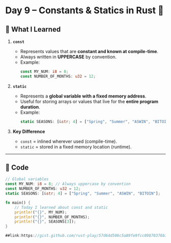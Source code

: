 # Day 9 – Constants & Statics in Rust 🦀  

## 📘 What I Learned  
1. **`const`**  
   - Represents values that are **constant and known at compile-time**.  
   - Always written in **UPPERCASE** by convention.  
   - Example:  
     ```rust
     const MY_NUM: i8 = 8;
     const NUMBER_OF_MONTHS: u32 = 12;
     ```

2. **`static`**  
   - Represents a **global variable with a fixed memory address**.  
   - Useful for storing arrays or values that live for the **entire program duration**.  
   - Example:  
     ```rust
     static SEASONS: [&str; 4] = ["Spring", "Summer", "ASWIN", "BITOIN"];
     ```

3. **Key Difference**  
   - `const` = inlined wherever used (compile-time).  
   - `static` = stored in a fixed memory location (runtime).  

---

## 📝 Code  

```rust
// Global variables
const MY_NUM: i8 = 8; // Always uppercase by convention
const NUMBER_OF_MONTHS: u32 = 12;
static SEASONS: [&str; 4] = ["Spring", "Summer", "ASWIN", "BITOIN"];

fn main() {
    // Today I learned about const and static
    println!("{}", MY_NUM);
    println!("{}", NUMBER_OF_MONTHS);
    println!("{}", SEASONS[3]);
}

##link:https://gist.github.com/rust-play/57d64d506c5a89fe9fcc09870376b38b

